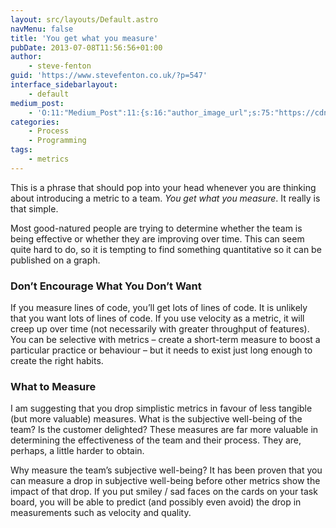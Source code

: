 ```yaml
---
layout: src/layouts/Default.astro
navMenu: false
title: 'You get what you measure'
pubDate: 2013-07-08T11:56:56+01:00
author:
    - steve-fenton
guid: 'https://www.stevefenton.co.uk/?p=547'
interface_sidebarlayout:
    - default
medium_post:
    - 'O:11:"Medium_Post":11:{s:16:"author_image_url";s:75:"https://cdn-images-1.medium.com/fit/c/400/400/1*eXkhfEuF41g5W_xnc_ydLA.jpeg";s:10:"author_url";s:38:"https://medium.com/@steve.fenton.co.uk";s:11:"byline_name";N;s:12:"byline_email";N;s:10:"cross_link";s:3:"yes";s:2:"id";s:12:"4d234686c051";s:21:"follower_notification";s:3:"yes";s:7:"license";s:19:"all-rights-reserved";s:14:"publication_id";s:2:"-1";s:6:"status";s:5:"draft";s:3:"url";s:51:"https://medium.com/@steve.fenton.co.uk/4d234686c051";}'
categories:
    - Process
    - Programming
tags:
    - metrics
---
```


This is a phrase that should pop into your head whenever you are thinking about introducing a metric to a team. *You get what you measure*. It really is that simple.

Most good-natured people are trying to determine whether the team is being effective or whether they are improving over time. This can seem quite hard to do, so it is tempting to find something quantitative so it can be published on a graph.

### Don’t Encourage What You Don’t Want

If you measure lines of code, you’ll get lots of lines of code. It is unlikely that you want lots of lines of code. If you use velocity as a metric, it will creep up over time (not necessarily with greater throughput of features). You can be selective with metrics – create a short-term measure to boost a particular practice or behaviour – but it needs to exist just long enough to create the right habits.

### What to Measure

I am suggesting that you drop simplistic metrics in favour of less tangible (but more valuable) measures. What is the subjective well-being of the team? Is the customer delighted? These measures are far more valuable in determining the effectiveness of the team and their process. They are, perhaps, a little harder to obtain.

Why measure the team’s subjective well-being? It has been proven that you can measure a drop in subjective well-being before other metrics show the impact of that drop. If you put smiley / sad faces on the cards on your task board, you will be able to predict (and possibly even avoid) the drop in measurements such as velocity and quality.